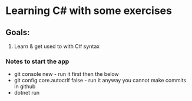 # Learning C# with some exercises 

## Goals:

1. Learn & get used to with C# syntax 

### Notes to start the app
- git console new - run it first then the below
- git config core.autocrlf false - run it anyway you cannot make commits in github
- dotnet run

